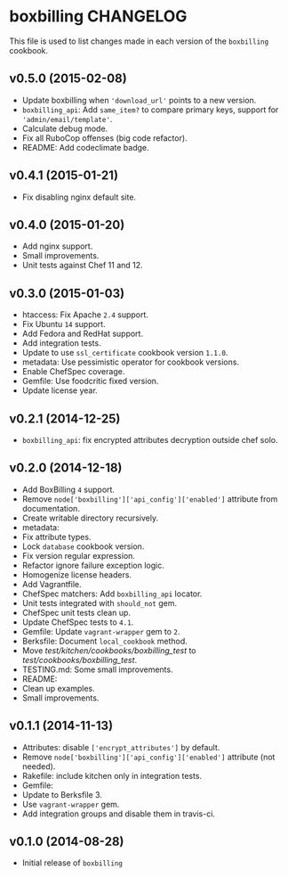 boxbilling CHANGELOG
====================

This file is used to list changes made in each version of the `boxbilling` cookbook.

## v0.5.0 (2015-02-08)

* Update boxbilling when `'download_url'` points to a new version.
* `boxbilling_api`: Add `same_item?` to compare primary keys, support for `'admin/email/template'`.
* Calculate debug mode.
* Fix all RuboCop offenses (big code refactor).
* README: Add codeclimate badge.

## v0.4.1 (2015-01-21)

* Fix disabling nginx default site.

## v0.4.0 (2015-01-20)

* Add nginx support.
* Small improvements.
* Unit tests against Chef 11 and 12.

## v0.3.0 (2015-01-03)

* htaccess: Fix Apache `2.4` support.
* Fix Ubuntu `14` support.
* Add Fedora and RedHat support.
* Add integration tests.
* Update to use `ssl_certificate` cookbook version `1.1.0`.
* metadata: Use pessimistic operator for cookbook versions.
* Enable ChefSpec coverage.
* Gemfile: Use foodcritic fixed version.
* Update license year.

## v0.2.1 (2014-12-25)

* `boxbilling_api`: fix encrypted attributes decryption outside chef solo.

## v0.2.0 (2014-12-18)

* Add BoxBilling `4` support.
* Remove `node['boxbilling']['api_config']['enabled']` attribute from documentation.
* Create writable directory recursively.
* metadata:
 * Fix attribute types.
 * Lock `database` cookbook version.
* Fix version regular expression.
* Refactor ignore failure exception logic.
* Homogenize license headers.
* Add Vagrantfile.
* ChefSpec matchers: Add `boxbilling_api` locator.
* Unit tests integrated with `should_not` gem.
* ChefSpec unit tests clean up.
* Update ChefSpec tests to `4.1`.
* Gemfile: Update `vagrant-wrapper` gem to `2`.
* Berksfile: Document `local_cookbook` method.
* Move *test/kitchen/cookbooks/boxbilling_test* to *test/cookbooks/boxbilling_test*.
* TESTING.md: Some small improvements.
* README:
 * Clean up examples.
 * Small improvements.

## v0.1.1 (2014-11-13)

* Attributes: disable `['encrypt_attributes']` by default.
* Remove `node['boxbilling']['api_config']['enabled']` attribute (not needed).
* Rakefile: include kitchen only in integration tests.
* Gemfile:
 * Update to Berksfile 3.
 * Use `vagrant-wrapper` gem.
 * Add integration groups and disable them in travis-ci.

## v0.1.0 (2014-08-28)

* Initial release of `boxbilling`
